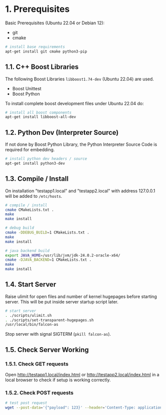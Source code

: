 # 1. Prerequisites

Basic Prerequisites (Ubuntu 22.04 or Debian 12):
- git
- cmake

```bash
# install base requirements
apt-get install git cmake python3-pip
```

## 1.1. C++ Boost Libraries

The following Boost Libraries ```libboost1.74-dev``` (Ubuntu 22.04) are used. 

- Boost Unittest
- Boost Python

To install complete boost development files under Ubuntu 22.04 do:

```bash
# install all boost components
apt-get install libboost-all-dev
```

## 1.2. Python Dev (Interpreter Source)

If not done by Boost Python Library, the Python Interpreter Source Code is required for embedding. 

```bash
# install python dev headers / source
apt-get install python3-dev
```

## 1.3. Compile / Install

On installation "testapp1.local" and "testapp2.local" with address 127.0.0.1 will
be added to ```/etc/hosts```.

```bash
# compile / install
cmake CMakeLists.txt .
make
make install
```

```bash
# debug build
cmake -DDEBUG_BUILD=1 CMakeLists.txt .
make
make install
```

```bash
# java backend build
export JAVA_HOME=/usr/lib/jvm/jdk-24.0.2-oracle-x64/
cmake -DJAVA_BACKEND=1 CMakeLists.txt .
make
make install
```

## 1.4. Start Server

Raise ulimit for open files and number of kernel hugepages before starting server.
This will be put inside server startup script later.

```bash
# start server
. ./scripts/ulimit.sh
. ./scripts/set-transparent-hugepages.sh
/usr/local/bin/falcon-as
```

Stop server with signal SIGTERM (```pkill falcon-as```).

## 1.5. Check Server Working

### 1.5.1. Check GET requests

Open http://testapp1.local/index.html or http://testapp2.local/index.html in a local browser
to check if setup is working correctly.

### 1.5.2. Check POST requests

```bash
# test post request
wget --post-data='{"payload": 123}' --header='Content-Type: application/json' http://testapp1.local/backend/
```
